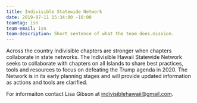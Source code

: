 ```yaml
---
title: Indivisible Statewide Network
date: 2019-07-11 15:34:00 -10:00
teamtag: isn
team-email: isn
team-description: Short sentence of what the team does.mission.
---
```


Across the country Indivisible chapters are stronger when chapters collaborate in state networks.  The Indivisible Hawaii Statewide Network seeks to collaborate with chapters on all Islands to share best practices, tools and resources to focus on defeating the Trump agenda in 2020.  The Network is in its early planning stages and will provide updated information as actions and tools are clarified.

For informaiton contact Lisa Gibson at indivisiblehawaii@gmail.com.